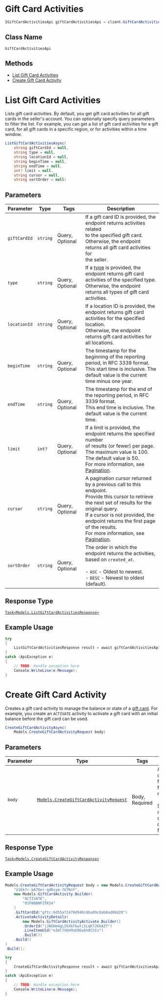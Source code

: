 # Gift Card Activities

```csharp
IGiftCardActivitiesApi giftCardActivitiesApi = client.GiftCardActivitiesApi;
```

## Class Name

`GiftCardActivitiesApi`

## Methods

* [List Gift Card Activities](../../doc/api/gift-card-activities.md#list-gift-card-activities)
* [Create Gift Card Activity](../../doc/api/gift-card-activities.md#create-gift-card-activity)


# List Gift Card Activities

Lists gift card activities. By default, you get gift card activities for all
gift cards in the seller's account. You can optionally specify query parameters to
filter the list. For example, you can get a list of gift card activities for a gift card,
for all gift cards in a specific region, or for activities within a time window.

```csharp
ListGiftCardActivitiesAsync(
    string giftCardId = null,
    string type = null,
    string locationId = null,
    string beginTime = null,
    string endTime = null,
    int? limit = null,
    string cursor = null,
    string sortOrder = null)
```

## Parameters

| Parameter | Type | Tags | Description |
|  --- | --- | --- | --- |
| `giftCardId` | `string` | Query, Optional | If a gift card ID is provided, the endpoint returns activities related<br>to the specified gift card. Otherwise, the endpoint returns all gift card activities for<br>the seller. |
| `type` | `string` | Query, Optional | If a [type](entity:GiftCardActivityType) is provided, the endpoint returns gift card activities of the specified type.<br>Otherwise, the endpoint returns all types of gift card activities. |
| `locationId` | `string` | Query, Optional | If a location ID is provided, the endpoint returns gift card activities for the specified location.<br>Otherwise, the endpoint returns gift card activities for all locations. |
| `beginTime` | `string` | Query, Optional | The timestamp for the beginning of the reporting period, in RFC 3339 format.<br>This start time is inclusive. The default value is the current time minus one year. |
| `endTime` | `string` | Query, Optional | The timestamp for the end of the reporting period, in RFC 3339 format.<br>This end time is inclusive. The default value is the current time. |
| `limit` | `int?` | Query, Optional | If a limit is provided, the endpoint returns the specified number<br>of results (or fewer) per page. The maximum value is 100. The default value is 50.<br>For more information, see [Pagination](https://developer.squareup.com/docs/working-with-apis/pagination). |
| `cursor` | `string` | Query, Optional | A pagination cursor returned by a previous call to this endpoint.<br>Provide this cursor to retrieve the next set of results for the original query.<br>If a cursor is not provided, the endpoint returns the first page of the results.<br>For more information, see [Pagination](https://developer.squareup.com/docs/working-with-apis/pagination). |
| `sortOrder` | `string` | Query, Optional | The order in which the endpoint returns the activities, based on `created_at`.<br><br>- `ASC` - Oldest to newest.<br>- `DESC` - Newest to oldest (default). |

## Response Type

[`Task<Models.ListGiftCardActivitiesResponse>`](../../doc/models/list-gift-card-activities-response.md)

## Example Usage

```csharp
try
{
    ListGiftCardActivitiesResponse result = await giftCardActivitiesApi.ListGiftCardActivitiesAsync(null, null, null, null, null, null, null, null);
}
catch (ApiException e)
{
    // TODO: Handle exception here
    Console.WriteLine(e.Message);
}
```


# Create Gift Card Activity

Creates a gift card activity to manage the balance or state of a [gift card](../../doc/models/gift-card.md).
For example, you create an `ACTIVATE` activity to activate a gift card with an initial balance
before the gift card can be used.

```csharp
CreateGiftCardActivityAsync(
    Models.CreateGiftCardActivityRequest body)
```

## Parameters

| Parameter | Type | Tags | Description |
|  --- | --- | --- | --- |
| `body` | [`Models.CreateGiftCardActivityRequest`](../../doc/models/create-gift-card-activity-request.md) | Body, Required | An object containing the fields to POST for the request.<br><br>See the corresponding object definition for field details. |

## Response Type

[`Task<Models.CreateGiftCardActivityResponse>`](../../doc/models/create-gift-card-activity-response.md)

## Example Usage

```csharp
Models.CreateGiftCardActivityRequest body = new Models.CreateGiftCardActivityRequest.Builder(
    "U16kfr-kA70er-q4Rsym-7U7NnY",
    new Models.GiftCardActivity.Builder(
        "ACTIVATE",
        "81FN9BNFZTKS4"
    )
    .GiftCardId("gftc:6d55a72470d940c6ba09c0ab8ad08d20")
    .ActivateActivityDetails(
        new Models.GiftCardActivityActivate.Builder()
        .OrderId("jJNGHm4gLI6XkFbwtiSLqK72KkAZY")
        .LineItemUid("eIWl7X0nMuO9Ewbh0ChIx")
        .Build())
    .Build()
)
.Build();

try
{
    CreateGiftCardActivityResponse result = await giftCardActivitiesApi.CreateGiftCardActivityAsync(body);
}
catch (ApiException e)
{
    // TODO: Handle exception here
    Console.WriteLine(e.Message);
}
```


